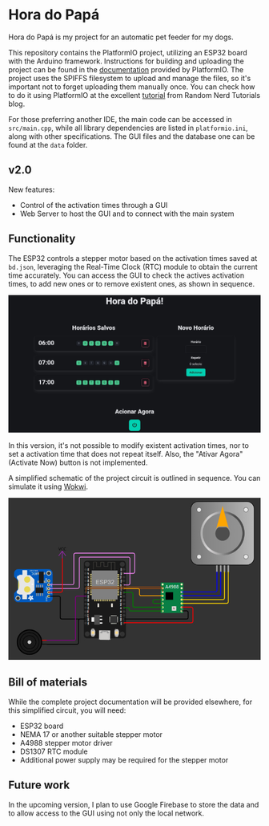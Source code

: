 # Hora do Papá
Hora do Papá is my project for an automatic pet feeder for my dogs.

This repository contains the PlatformIO project, utilizing an ESP32 board with the Arduino framework. Instructions for building and uploading the project can be found in the [documentation](https://docs.platformio.org/en/latest/what-is-platformio.html) provided by PlatformIO. The project uses the SPIFFS filesystem to upload and manage the files, so it's important not to forget uploading them manually once. You can check how to do it using PlatformIO at the excellent [tutorial](https://randomnerdtutorials.com/esp32-vs-code-platformio-spiffs/) from Random Nerd Tutorials blog.

For those preferring another IDE, the main code can be accessed in `src/main.cpp`, while all library dependencies are listed in `platformio.ini`, along with other specifications. The GUI files and the database one can be found at the `data` folder.

## v2.0
New features:
- Control of the activation times through a GUI
- Web Server to host the GUI and to connect with the main system


## Functionality
The ESP32 controls a stepper motor based on the activation times saved at `bd.json`, leveraging the Real-Time Clock (RTC) module to obtain the current time accurately. You can access the GUI to check the actives activation times, to add new ones or to remove existent ones, as shown in sequence.

![User Interface of Hora do Papá in a tablet](media/hora-do-papa-gui.jpg)

In this version, it's not possible to modify existent activation times, nor to set a activation time that does not repeat itself. Also, the "Ativar Agora" (Activate Now) button is not implemented.

A simplified schematic of the project circuit is outlined in sequence. You can simulate it using [Wokwi](https://wokwi.com/projects/362607709066572801).

![Simplified schematics of Hora do Papá circuit](media/hora-do-papa-schematics.jpg)

## Bill of materials
While the complete project documentation will be provided elsewhere, for this simplified circuit, you will need:
- ESP32 board
- NEMA 17 or another suitable stepper motor
- A4988 stepper motor driver
- DS1307 RTC module
- Additional power supply may be required for the stepper motor

## Future work
In the upcoming version, I plan to use Google Firebase to store the data and to allow access to the GUI using not only the local network.